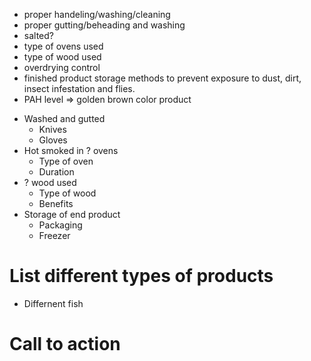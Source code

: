 - proper handeling/washing/cleaning
- proper gutting/beheading and washing
- salted?
- type of ovens used
- type of wood used
- overdrying control
- finished product storage methods to prevent exposure to dust, dirt,
  insect infestation and flies.
- PAH level => golden brown color product

* Washed and gutted
  - Knives
  - Gloves
* Hot smoked in ? ovens
  - Type of oven
  - Duration
* ? wood used
  - Type of wood
  - Benefits
* Storage of end product
  - Packaging
  - Freezer

# List different types of products
- Differnent fish

# Call to action
